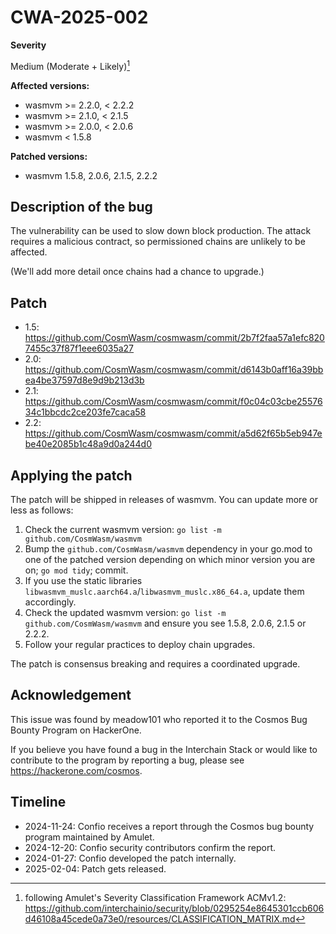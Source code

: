 # CWA-2025-002

**Severity**

Medium (Moderate + Likely)[^1]

**Affected versions:**

- wasmvm >= 2.2.0, < 2.2.2
- wasmvm >= 2.1.0, < 2.1.5
- wasmvm >= 2.0.0, < 2.0.6
- wasmvm < 1.5.8

**Patched versions:**

- wasmvm 1.5.8, 2.0.6, 2.1.5, 2.2.2

## Description of the bug

The vulnerability can be used to slow down block production. The attack requires a malicious contract,
so permissioned chains are unlikely to be affected.

(We'll add more detail once chains had a chance to upgrade.)

## Patch

- 1.5: https://github.com/CosmWasm/cosmwasm/commit/2b7f2faa57a1efc8207455c37f87f1eee6035a27
- 2.0: https://github.com/CosmWasm/cosmwasm/commit/d6143b0aff16a39bbea4be37597d8e9d9b213d3b
- 2.1: https://github.com/CosmWasm/cosmwasm/commit/f0c04c03cbe2557634c1bbcdc2ce203fe7caca58
- 2.2: https://github.com/CosmWasm/cosmwasm/commit/a5d62f65b5eb947ebe40e2085b1c48a9d0a244d0

## Applying the patch

The patch will be shipped in releases of wasmvm. You can update more or less as follows:

1. Check the current wasmvm version: `go list -m github.com/CosmWasm/wasmvm`
2. Bump the `github.com/CosmWasm/wasmvm` dependency in your go.mod to one of the patched version
   depending on which minor version you are on; `go mod tidy`; commit.
3. If you use the static libraries `libwasmvm_muslc.aarch64.a`/`libwasmvm_muslc.x86_64.a`, update them accordingly.
4. Check the updated wasmvm version: `go list -m github.com/CosmWasm/wasmvm` and ensure you see 1.5.8, 2.0.6, 2.1.5 or 2.2.2.
5. Follow your regular practices to deploy chain upgrades.

The patch is consensus breaking and requires a coordinated upgrade.

## Acknowledgement

This issue was found by meadow101 who reported it to the Cosmos Bug Bounty Program on HackerOne.

If you believe you have found a bug in the Interchain Stack or would like to contribute to the
program by reporting a bug, please see <https://hackerone.com/cosmos>.

## Timeline

- 2024-11-24: Confio receives a report through the Cosmos bug bounty program maintained by Amulet.
- 2024-12-20: Confio security contributors confirm the report.
- 2024-01-27: Confio developed the patch internally.
- 2025-02-04: Patch gets released.

[^1]: following Amulet's Severity Classification Framework ACMv1.2: https://github.com/interchainio/security/blob/0295254e8645301ccb606d46108a45cede0a73e0/resources/CLASSIFICATION_MATRIX.md
